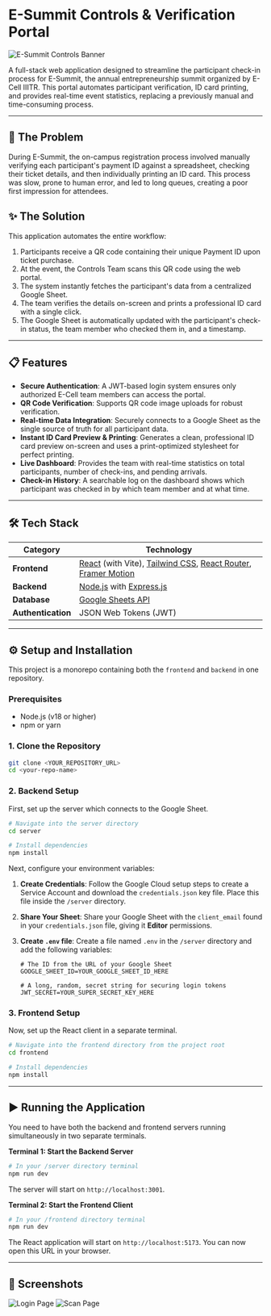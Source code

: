 # E-Summit Controls & Verification Portal

![E-Summit Controls Banner](https://placehold.co/1200x300/0f172a/a78bfa?text=E-Summit%20Controls%20Portal)

A full-stack web application designed to streamline the participant check-in process for E-Summit, the annual entrepreneurship summit organized by E-Cell IIITR. This portal automates participant verification, ID card printing, and provides real-time event statistics, replacing a previously manual and time-consuming process.

---

## 🚀 The Problem

During E-Summit, the on-campus registration process involved manually verifying each participant's payment ID against a spreadsheet, checking their ticket details, and then individually printing an ID card. This process was slow, prone to human error, and led to long queues, creating a poor first impression for attendees.

## ✨ The Solution

This application automates the entire workflow:
1.  Participants receive a QR code containing their unique Payment ID upon ticket purchase.
2.  At the event, the Controls Team scans this QR code using the web portal.
3.  The system instantly fetches the participant's data from a centralized Google Sheet.
4.  The team verifies the details on-screen and prints a professional ID card with a single click.
5.  The Google Sheet is automatically updated with the participant's check-in status, the team member who checked them in, and a timestamp.

---

## 📋 Features

- **Secure Authentication**: A JWT-based login system ensures only authorized E-Cell team members can access the portal.
- **QR Code Verification**: Supports QR code image uploads for robust verification.
- **Real-time Data Integration**: Securely connects to a Google Sheet as the single source of truth for all participant data.
- **Instant ID Card Preview & Printing**: Generates a clean, professional ID card preview on-screen and uses a print-optimized stylesheet for perfect printing.
- **Live Dashboard**: Provides the team with real-time statistics on total participants, number of check-ins, and pending arrivals.
- **Check-in History**: A searchable log on the dashboard shows which participant was checked in by which team member and at what time.

---

## 🛠️ Tech Stack

| Category         | Technology                                                              |
| ---------------- | ----------------------------------------------------------------------- |
| **Frontend** | [React](https://reactjs.org/) (with Vite), [Tailwind CSS](https://tailwindcss.com/), [React Router](https://reactrouter.com/), [Framer Motion](https://www.framer.com/motion/) |
| **Backend** | [Node.js](https://nodejs.org/) with [Express.js](https://expressjs.com/) |
| **Database** | [Google Sheets API](https://developers.google.com/sheets/api)           |
| **Authentication** | JSON Web Tokens (JWT)                                                   |

---

## ⚙️ Setup and Installation

This project is a monorepo containing both the `frontend` and `backend` in one repository.

### Prerequisites
- Node.js (v18 or higher)
- npm or yarn

### 1. Clone the Repository
```bash
git clone <YOUR_REPOSITORY_URL>
cd <your-repo-name>
```

### 2. Backend Setup

First, set up the server which connects to the Google Sheet.

```bash
# Navigate into the server directory
cd server

# Install dependencies
npm install
```

Next, configure your environment variables:
1.  **Create Credentials**: Follow the Google Cloud setup steps to create a Service Account and download the `credentials.json` key file. Place this file inside the `/server` directory.
2.  **Share Your Sheet**: Share your Google Sheet with the `client_email` found in your `credentials.json` file, giving it **Editor** permissions.
3.  **Create `.env` file**: Create a file named `.env` in the `/server` directory and add the following variables:

    ```env
    # The ID from the URL of your Google Sheet
    GOOGLE_SHEET_ID=YOUR_GOOGLE_SHEET_ID_HERE

    # A long, random, secret string for securing login tokens
    JWT_SECRET=YOUR_SUPER_SECRET_KEY_HERE
    ```

### 3. Frontend Setup

Now, set up the React client in a separate terminal.

```bash
# Navigate into the frontend directory from the project root
cd frontend

# Install dependencies
npm install
```

---

## ▶️ Running the Application

You need to have both the backend and frontend servers running simultaneously in two separate terminals.

**Terminal 1: Start the Backend Server**
```bash
# In your /server directory terminal
npm run dev
```
The server will start on `http://localhost:3001`.

**Terminal 2: Start the Frontend Client**
```bash
# In your /frontend directory terminal
npm run dev
```
The React application will start on `http://localhost:5173`. You can now open this URL in your browser.

---

## 📸 Screenshots

![Login Page](https://i.imgur.com/example.png)
![Scan Page](https://i.imgur.com/example.png)
